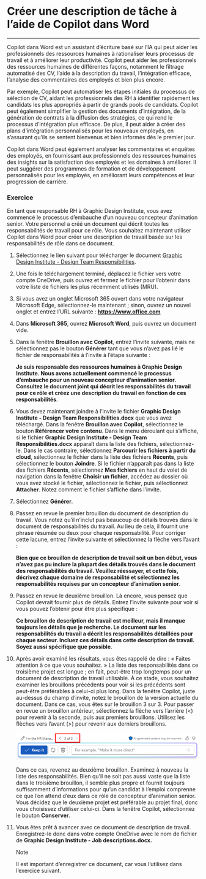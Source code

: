 # Créer une description de tâche à l’aide de Copilot dans Word
---
Copilot dans Word est un assistant d’écriture basé sur l’IA qui peut aider les professionnels des ressources humaines à rationaliser leurs processus de travail et à améliorer leur productivité. Copilot peut aider les professionnels des ressources humaines de différentes façons, notamment le filtrage automatisé des CV, l’aide à la description du travail, l’intégration efficace, l’analyse des commentaires des employés et bien plus encore.

Par exemple, Copilot peut automatiser les étapes initiales du processus de sélection de CV, aidant les professionnels des RH à identifier rapidement les candidats les plus appropriés à partir de grands pools de candidats. Copilot peut également simplifier la gestion des documents d’intégration, de la génération de contrats à la diffusion des stratégies, ce qui rend le processus d’intégration plus efficace. De plus, il peut aider à créer des plans d’intégration personnalisés pour les nouveaux employés, en s’assurant qu’ils se sentent bienvenus et bien informés dès le premier jour.

Copilot dans Word peut également analyser les commentaires et enquêtes des employés, en fournissant aux professionnels des ressources humaines des insights sur la satisfaction des employés et les domaines à améliorer. Il peut suggérer des programmes de formation et de développement personnalisés pour les employés, en améliorant leurs compétences et leur progression de carrière.

### Exercice

En tant que responsable RH à Graphic Design Institute, vous avez commencé le processus d’embauche d’un nouveau concepteur d’animation senior. Votre personnel a créé un document qui décrit toutes les responsabilités de travail pour ce rôle. Vous souhaitez maintenant utiliser Copilot dans Word pour créer une description de travail basée sur les responsabilités de rôle dans ce document.

1.  Sélectionnez le lien suivant pour télécharger le document [Graphic Design Institute - Design Team Responsibilities](https://edxinteractivepage.blob.core.windows.net/ms-4004/Graphic%20Design%20Institute%20-%20Design%20Team%20Responsibilities.docx).
2.  Une fois le téléchargement terminé, déplacez le fichier vers votre compte OneDrive, puis ouvrez et fermez le fichier pour l’obtenir dans votre liste de fichiers les plus récemment utilisés (MRU).
3.  Si vous avez un onglet Microsoft 365 ouvert dans votre navigateur Microsoft Edge, sélectionnez-le maintenant ; sinon, ouvrez un nouvel onglet et entrez l’URL suivante : **https://www.office.com**
4.  Dans **Microsoft 365**, ouvrez **Microsoft Word**, puis ouvrez un document vide.
5.  Dans la fenêtre **Brouillon avec Copilot**, entrez l’invite suivante, mais ne sélectionnez pas le bouton **Générer** tant que vous n’avez pas lié le fichier de responsabilités à l’invite à l’étape suivante :
    
    **Je suis responsable des ressources humaines à Graphic Design Institute. Nous avons actuellement commencé le processus d’embauche pour un nouveau concepteur d’animation senior. Consultez le document joint qui décrit les responsabilités du travail pour ce rôle et créez une description du travail en fonction de ces responsabilités**.
6.  Vous devez maintenant joindre à l’invite le fichier **Graphic Design Institute - Design Team Responsibilities.docx** que vous avez téléchargé. Dans la fenêtre **Brouillon avec Copilot**, sélectionnez le bouton **Référencer votre contenu**. Dans le menu déroulant qui s’affiche, si le fichier **Graphic Design Institute - Design Team Responsibilities.docx** apparaît dans la liste des fichiers, sélectionnez-le. Dans le cas contraire, sélectionnez **Parcourir les fichiers à partir du cloud**, sélectionnez le fichier dans la liste des fichiers **Récents**, puis sélectionnez le bouton **Joindre**. Si le fichier n’apparaît pas dans la liste des fichiers **Récents**, sélectionnez **Mes fichiers** en haut du volet de navigation dans la fenêtre **Choisir un fichier**, accédez au dossier où vous avez stocké le fichier, sélectionnez le fichier, puis sélectionnez **Attacher**. Notez comment le fichier s’affiche dans l’invite.
7.  Sélectionnez **Générer**.
8.  Passez en revue le premier brouillon du document de description du travail. Vous notez qu’il n’inclut pas beaucoup de détails trouvés dans le document de responsabilités du travail. Au lieu de cela, il fournit une phrase résumée ou deux pour chaque responsabilité. Pour corriger cette lacune, entrez l’invite suivante et sélectionnez la flèche vers l’avant :
    
    **Bien que ce brouillon de description de travail soit un bon début, vous n’avez pas pu inclure la plupart des détails trouvés dans le document des responsabilités du travail. Veuillez réessayer, et cette fois, décrivez chaque domaine de responsabilité et sélectionnez les responsabilités requises par un concepteur d’animation senior**.
9.  Passez en revue le deuxième brouillon. Là encore, vous pensez que Copilot devrait fournir plus de détails. Entrez l’invite suivante pour voir si vous pouvez l’obtenir pour être plus spécifique :
    
    **Ce brouillon de description de travail est meilleur, mais il manque toujours les détails que je recherche. Le document sur les responsabilités du travail a décrit les responsabilités détaillées pour chaque secteur. Incluez ces détails dans cette description de travail. Soyez aussi spécifique que possible**.
10. Après avoir examiné les résultats, vous êtes rappelé de dire : « Faites attention à ce que vous souhaitez. » La liste des responsabilités dans ce troisième projet est longue ; en fait, peut-être trop longtemps pour un document de description de travail utilisable. À ce stade, vous souhaitez examiner les brouillons précédents pour voir si les précédents sont peut-être préférables à celui-ci plus long. Dans la fenêtre Copilot, juste au-dessus du champ d’invite, notez le brouillon de la version actuelle du document. Dans ce cas, vous êtes sur le brouillon 3 sur 3. Pour passer en revue un brouillon antérieur, sélectionnez la flèche vers l’arrière (&lt;) pour revenir à la seconde, puis aux premiers brouillons. Utilisez les flèches vers l’avant (&gt;) pour revenir aux derniers brouillons.
    
    ![Capture d’écran montrant la plage de brouillons dans la fenêtre Copilot dans Word, avec le brouillon actuel en cours de brouillon 3 sur 3.](../media/copilot-word-drafts-db99d003.png)
    
    
    Dans ce cas, revenez au deuxième brouillon. Examinez à nouveau la liste des responsabilités. Bien qu’il ne soit pas aussi vaste que la liste dans le troisième brouillon, il semble plus propre et fournit toujours suffisamment d’informations pour qu’un candidat à l’emploi comprenne ce que l’on attend d’eux dans ce rôle de concepteur d’animation senior. Vous décidez que le deuxième projet est préférable au projet final, donc vous choisissez d’utiliser celui-ci. Dans la fenêtre Copilot, sélectionnez le bouton **Conserver**.
11. Vous êtes prêt à avancer avec ce document de description de travail. Enregistrez-le donc dans votre compte OneDrive avec le nom de fichier de **Graphic Design Institute - Job descriptions.docx.**

    > [!NOTE]
    > Il est important d’enregistrer ce document, car vous l’utilisez dans l’exercice suivant.

